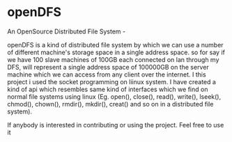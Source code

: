 openDFS
=======

An OpenSource Distributed File System - 

openDFS is a kind of distributed file system by which we can use a number of different machine's storage space in a single address space. so for say if we have 100 slave machines of 100GB each connected on lan through my DFS, will represent a single address space of 100000GB on the server machine which we can access from any  client over the internet. I this project i used the socket programming on liinux system. I have created a kind of api which resembles same kind of interfaces which we find on normal file systems using linux (Eg. open(), close(), read(), write(), lseek(), chmod(), chown(), rmdir(), mkdir(), creat() and so on in a distributed file system).


If anybody is interested in contributing or using the project. Feel free to use it